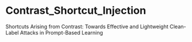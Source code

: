 # Contrast_Shortcut_Injection
Shortcuts Arising from Contrast: Towards Effective and Lightweight Clean-Label Attacks in Prompt-Based Learning
